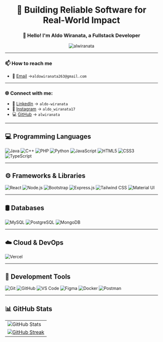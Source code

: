 <h1 align="center">🚀 Building Reliable Software for Real-World Impact</h1>
<h3 align="center">👋 Hello! I'm Aldo Wiranata, a Fullstack Developer</h3>


<p align="center">
  <img src="https://komarev.com/ghpvc/?username=alwiranata&label=Profile%20views&color=4B0082&style=flat" alt="alwiranata" />
</p>

---

### 📫 How to reach me
- 📧 [Email](awiranata263@gmail.com) →`aldowiranata263@gmail.com `

---

### 🌐 Connect with me:

- 💼 [LinkedIn](https://www.linkedin.com/in/aldo-wiranata-9185552a7/) → `aldo-wiranata`
- 📸 [Instagram](https://instagram.com/aldo_wiranata17) → `aldo_wiranata17`
- 💻 [GitHub](https://github.com/alwiranata) → `alwiranata`

---

## 💻 Programming Languages

![Java](https://img.shields.io/badge/Java-007396?style=for-the-badge&logo=java&logoColor=white)
![C++](https://img.shields.io/badge/C++-00599C?style=for-the-badge&logo=c%2B%2B&logoColor=white)
![PHP](https://img.shields.io/badge/PHP-777BB4?style=for-the-badge&logo=php&logoColor=white)
![Python](https://img.shields.io/badge/Python-3776AB?style=for-the-badge&logo=python&logoColor=white)
![JavaScript](https://img.shields.io/badge/JavaScript-F7DF1E?style=for-the-badge&logo=javascript&logoColor=black)
![HTML5](https://img.shields.io/badge/HTML5-E34F26?style=for-the-badge&logo=html5&logoColor=white)
![CSS3](https://img.shields.io/badge/CSS3-1572B6?style=for-the-badge&logo=css3&logoColor=white)
![TypeScript](https://img.shields.io/badge/TypeScript-3178C6?style=for-the-badge&logo=typescript&logoColor=white)

---

## ⚙️ Frameworks & Libraries

![React](https://img.shields.io/badge/React-20232A?style=for-the-badge&logo=react&logoColor=61DAFB)
![Node.js](https://img.shields.io/badge/Node.js-339933?style=for-the-badge&logo=nodedotjs&logoColor=white)
![Bootstrap](https://img.shields.io/badge/Bootstrap-7952B3?style=for-the-badge&logo=bootstrap&logoColor=white)
![Express.js](https://img.shields.io/badge/Express.js-000000?style=for-the-badge&logo=express&logoColor=white)
![Tailwind CSS](https://img.shields.io/badge/Tailwind_CSS-06B6D4?style=for-the-badge&logo=tailwind-css&logoColor=white)
![Material UI](https://img.shields.io/badge/Material_UI-0081CB?style=for-the-badge&logo=mui&logoColor=white)

---

## 🛢️ Databases

![MySQL](https://img.shields.io/badge/MySQL-005C84?style=for-the-badge&logo=mysql&logoColor=white)
![PostgreSQL](https://img.shields.io/badge/PostgreSQL-4169E1?style=for-the-badge&logo=postgresql&logoColor=white)
![MongoDB](https://img.shields.io/badge/MongoDB-47A248?style=for-the-badge&logo=mongodb&logoColor=white)

---

## ☁️ Cloud & DevOps

![Vercel](https://img.shields.io/badge/Vercel-000000?style=for-the-badge&logo=vercel&logoColor=white)

---

## 🧰 Development Tools

![Git](https://img.shields.io/badge/Git-F05032?style=for-the-badge&logo=git&logoColor=white)
![GitHub](https://img.shields.io/badge/GitHub-181717?style=for-the-badge&logo=github&logoColor=white)
![VS Code](https://img.shields.io/badge/VS_Code-007ACC?style=for-the-badge&logo=visual-studio-code&logoColor=white)
![Figma](https://img.shields.io/badge/Figma-F24E1E?style=for-the-badge&logo=figma&logoColor=white)
![Docker](https://img.shields.io/badge/Docker-2496ED?style=for-the-badge&logo=docker&logoColor=white)
![Postman](https://img.shields.io/badge/Postman-FF6C37?style=for-the-badge&logo=postman&logoColor=white)

---


## 📊 GitHub Stats



<table align="center">
  <tr>
    <td>
      <img src="https://github-readme-stats.vercel.app/api?username=alwiranata&show_icons=true&theme=algolia" alt="GitHub Stats" />
    </td>
  </tr>
  <tr>
    <td>
      <a href="https://git.io/streak-stats">
        <img src="https://streak-stats.demolab.com?user=alwiranata&theme=algolia" alt="GitHub Streak" />
      </a>
    </td>
  </tr>
</table>





